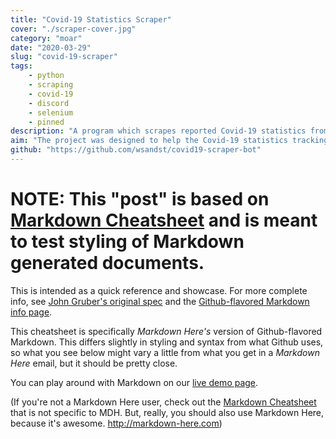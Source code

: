 ```yaml
---
title: "Covid-19 Statistics Scraper"
cover: "./scraper-cover.jpg"
category: "moar"
date: "2020-03-29"
slug: "covid-19-scraper"
tags:
    - python
    - scraping
    - covid-19
    - discord
    - selenium
    - pinned
description: "A program which scrapes reported Covid-19 statistics from various government websites and submits them through Discord for manual review. The program uses a simple learning model which allows for semi-automated scraping of any website. It currently tracks all of Europe and all US states and Canadian provinces. The scraping is done using Selenium."
aim: "The project was designed to help the Covid-19 statistics tracking effort of the website www.covid19-intel.com by automating manual tasks and interfacing with their Discord submission system and their Google Sheet Backend"
github: "https://github.com/wsandst/covid19-scraper-bot"
---
```


# NOTE: This "post" is based on [Markdown Cheatsheet](https://github.com/adam-p/markdown-here/wiki/Markdown-Cheatsheet) and is meant to test styling of Markdown generated documents.


This is intended as a quick reference and showcase. For more complete info, see [John Gruber's original spec](http://daringfireball.net/projects/markdown/) and the [Github-flavored Markdown info page](http://github.github.com/github-flavored-markdown/).

This cheatsheet is specifically *Markdown Here's* version of Github-flavored Markdown. This differs slightly in styling and syntax from what Github uses, so what you see below might vary a little from what you get in a *Markdown Here* email, but it should be pretty close.

You can play around with Markdown on our [live demo page](http://www.markdown-here.com/livedemo.html).

(If you're not a Markdown Here user, check out the [Markdown Cheatsheet](./Markdown-Cheatsheet) that is not specific to MDH. But, really, you should also use Markdown Here, because it's awesome. http://markdown-here.com)
